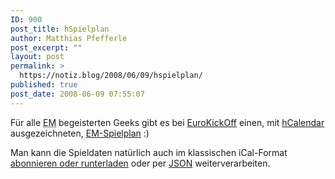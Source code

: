 ```yaml
---
ID: 900
post_title: hSpielplan
author: Matthias Pfefferle
post_excerpt: ""
layout: post
permalink: >
  https://notiz.blog/2008/06/09/hspielplan/
published: true
post_date: 2008-06-09 07:55:07
---
```

<!-- wp:paragraph -->
<p>Für alle <abbr title="Europameisterschaft">EM</abbr> begeisterten Geeks gibt es bei <a href="http://www.eurokickoff.com/de/">EuroKickOff</a> einen, mit <a href="http://microformats.org/wiki/hCal">hCalendar</a> ausgezeichneten, <a href="http://www.eurokickoff.com/de/fixtures/">EM-Spielplan</a> :)</p>
<!-- /wp:paragraph -->

<!-- wp:paragraph -->
<p>Man kann die Spieldaten natürlich auch im klassischen iCal-Format <a href="http://technorati.com/events/http://www.eurokickoff.com/de/fixtures/">abonnieren oder runterladen</a> oder per <a href="http://www.eurokickoff.com/de/api/">JSON</a> weiterverarbeiten.</p>
<!-- /wp:paragraph -->